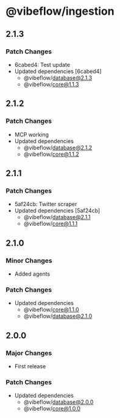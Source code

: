 # @vibeflow/ingestion

## 2.1.3

### Patch Changes

- 6cabed4: Test update
- Updated dependencies [6cabed4]
  - @vibeflow/database@2.1.3
  - @vibeflow/core@1.1.3

## 2.1.2

### Patch Changes

- MCP working
- Updated dependencies
  - @vibeflow/database@2.1.2
  - @vibeflow/core@1.1.2

## 2.1.1

### Patch Changes

- 5af24cb: Twitter scraper
- Updated dependencies [5af24cb]
  - @vibeflow/database@2.1.1
  - @vibeflow/core@1.1.1

## 2.1.0

### Minor Changes

- Added agents

### Patch Changes

- Updated dependencies
  - @vibeflow/core@1.1.0
  - @vibeflow/database@2.1.0

## 2.0.0

### Major Changes

- First release

### Patch Changes

- Updated dependencies
  - @vibeflow/database@2.0.0
  - @vibeflow/core@1.0.0
